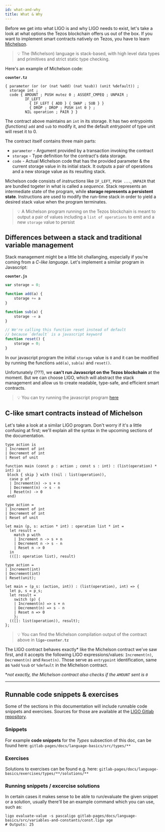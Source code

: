 ```yaml
---
id: what-and-why
title: What & Why
---
```


Before we get into what LIGO is and why LIGO needs to exist, let's take a look at what options the Tezos blockchain offers us out of the box. If you want to implement smart contracts natively on Tezos, you have to learn [Michelson](https://tezos.gitlab.io/whitedoc/michelson.html).

> 💡 The (Michelson) language is stack-based, with high level data types and primitives and strict static type checking.


Here's an example of Michelson code:

**`counter.tz`**
```text
{ parameter (or (or (nat %add) (nat %sub)) (unit %default)) ;
  storage int ;
  code { AMOUNT ; PUSH mutez 0 ; ASSERT_CMPEQ ; UNPAIR ;
         IF_LEFT
           { IF_LEFT { ADD } { SWAP ; SUB } }
           { DROP ; DROP ; PUSH int 0 } ;
         NIL operation ; PAIR } }
```

The contract above maintains an `int` in its storage. It has two entrypoints *(functions)* `add` and `sub` to modify it, and the default *entrypoint* of type unit will reset it to 0.

The contract itself contains three main parts:

- `parameter` - Argument provided by a transaction invoking the contract
- `storage` - Type definition for the contract's data storage.
- `code` - Actual Michelson code that has the provided parameter & the current storage value in its initial stack. It outputs a pair of operations and a new storage value as its resulting stack.

Michelson code consists of *instructions* like `IF_LEFT`, `PUSH ...`, `UNPAIR` that are bundled togeter in what is called a *sequence*. Stack represents an intermediate state of the program, while **storage represents a persistent state**. Instructions are used to modify the run-time stack in order to yield a desired stack value when the program terminates. 

> 💡 A Michelson program running on the Tezos blockchain is meant to output a pair of values including a `list of operations` to emit and a new `storage` value to persist

## Differences between a stack and traditional variable management

Stack management might be a little bit challanging, especially if you're coming from a *C-like language*. Let's implement a similar program in Javascript:

**`counter.js`**
```javascript
var storage = 0;

function add(a) {
    storage += a
}

function sub(a) {
    storage -= a
}

// We're calling this function reset instead of default
// because `default` is a javascript keyword
function reset() {
    storage = 0;
}
```

In our javascript program the initial `storage` value is `0` and it can be modified by running the functions `add(a)`, `sub(a)` and `reset()`.

Unfortunately (???), we **can't run Javascript on the Tezos blockchain** at the moment. But we can choose LIGO, which will abstract the stack management and allow us to create readable, type-safe, and efficient smart contracts.

> 💡 You can try running the javascript program [here](https://codepen.io/maht0rz/pen/dyyvoPQ?editors=0012)

## C-like smart contracts instead of Michelson

Let's take a look at a similar LIGO program. Don't worry if it's a little confusing at first; we'll explain all the syntax in the upcoming sections of the documentation.

<!--DOCUSAURUS_CODE_TABS-->
<!--Pascaligo-->
```pascaligo
type action is
| Increment of int
| Decrement of int
| Reset of unit

function main (const p : action ; const s : int) : (list(operation) * int) is
 block { skip } with ((nil : list(operation)),
  case p of
  | Increment(n) -> s + n
  | Decrement(n) -> s - n
  | Reset(n) -> 0
 end)
```

<!--CameLIGO-->
```cameligo
type action =
| Increment of int
| Decrement of int
| Reset of unit

let main (p, s: action * int) : operation list * int =
  let result =
    match p with
    | Increment n -> s + n
    | Decrement n -> s - n
    | Reset n -> 0
  in
  (([]: operation list), result)
```

<!--ReasonLIGO-->
```reasonligo
type action =
| Increment(int)
| Decrement(int)
| Reset(unit);

let main = (p_s: (action, int)) : (list(operation), int) => {
  let p, s = p_s;
  let result =
    switch (p) {
    | Increment(n) => s + n
    | Decrement(n) => s - n
    | Reset n => 0
    };
  (([]: list(operation)), result);
};
```
<!--END_DOCUSAURUS_CODE_TABS-->



> 💡 You can find the Michelson compilation output of the contract above in **`ligo-counter.tz`**

The LIGO contract behaves exactly* like the Michelson contract we've saw first, and it accepts the following LIGO expressions/values: `Increment(n)`, `Decrement(n)` and `Reset(n)`. Those serve as `entrypoint` identification, same as `%add` `%sub` or `%default` in the Michelson contract.

**not exactly, the Michelson contract also checks if the `AMOUNT` sent is `0`*

---

## Runnable code snippets & exercises

Some of the sections in this documentation will include runnable code snippets and exercises. Sources for those are available at
the [LIGO Gitlab repository](https://gitlab.com/ligolang/ligo). 

### Snippets
For example **code snippets** for the *Types* subsection of this doc, can be found here:
`gitlab-pages/docs/language-basics/src/types/**`

### Exercises
Solutions to exercises can be found e.g. here:  `gitlab-pages/docs/language-basics/exercises/types/**/solutions/**`

### Running snippets / excercise solutions
In certain cases it makes sense to be able to run/evaluate the given snippet or a solution, usually there'll be an example command which you can use, such as:

```shell
ligo evaluate-value -s pascaligo gitlab-pages/docs/language-basics/src/variables-and-constants/const.ligo age
# Outputs: 25
```
